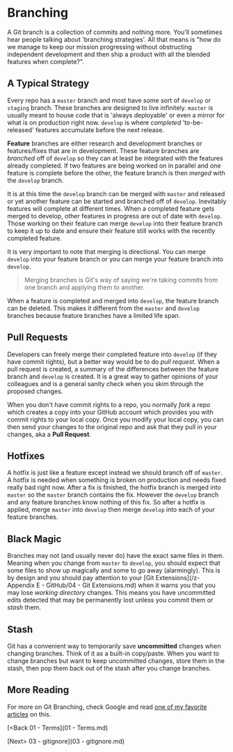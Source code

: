 # Branching

A Git branch is a collection of commits and nothing more.  You'll sometimes hear people talking about 'branching strategies'.  All that means is "how do we manage to keep our mission progressing without obstructing independent development and then ship a product with all the blended features when complete?".

## A Typical Strategy
Every repo has a `master` branch and most have some sort of `develop` or `staging` branch.  These branches are designed to live infinitely.  `master` is usually meant to house code that is 'always deployable' or even a mirror for what is on production right now.  `develop` is where *completed*  'to-be-released' features accumulate before the next release.

**Feature** branches are either research and development branches or features/fixes that are in development.  These feature branches are *branched* off of `develop` so they can at least be integrated with the features already completed.  If two features are being worked on in parallel and one feature is complete before the other, the feature branch is then *merged* with the `develop` branch.

It is at this time the `develop` branch can be merged with `master` and released or yet another feature can be started and branched off of `develop`.  Inevitably features will complete at different times.  When a completed feature gets merged to develop, other features in progress are out of date with `develop`.  Those working on their feature can merge `develop` into their feature branch to keep it up to date and ensure their feature still works with the recently completed feature.

It is very important to note that merging is directional.  You can merge `develop` into your feature branch or you can merge your feature branch into `develop`.

>Merging branches is Git's way of saying we're taking commits from one branch and applying them to another.

When a feature is completed and merged into `develop`, the feature branch can be deleted.  This makes it different from the `master` and `develop` branches because feature branches have a limited life span.

## Pull Requests
Developers can freely merge their completed feature into `develop` (if they have commit rights), but a better way would be to do *pull request*.  When a pull request is created, a summary of the differences between the feature branch and `develop` is created.  It is a great way to gather opinions of your colleagues and is a general sanity check when you skim through the proposed changes.

When you don't have commit rights to a repo, you normally *fork* a repo which creates a copy into your GitHub account which provides you with commit rights to your local copy.  Once you modify your local copy, you can then send your changes to the original repo and ask that they pull in your changes, aka a **Pull Request**.

## Hotfixes
A hotfix is just like a feature except instead we should branch off of `master`.  A hotfix is needed when something is broken on production and needs fixed really bad right now.  After a fix is finished, the hotfix branch is merged into `master` so the `master` branch contains the fix.  However the `develop` branch and any feature branches know nothing of this fix.  So after a hotfix is applied, merge `master` into `develop` then merge `develop` into each of your feature branches.

## Black Magic
Branches may not (and usually never do) have the exact same files in them.  Meaning when you change from `master` to `develop`, you should expect that some files to show up magically and some to go away (alarmingly).  This is by design and you should pay attention to your [Git Extensions](/z-Appendix E - GitHub/04 - Git Extensions.md) when it warns you that you may lose *working directory* changes.  This means you have uncommitted edits detected that may be permanently lost unless you commit them or *stash* them.

## Stash
Git has a convenient way to temporarily save **uncommitted** changes when changing branches.  Think of it as a built-in copy/paste.  When you want to change branches but want to keep uncommitted changes, store them in the stash, then pop them back out of the stash after you change branches.

## More Reading
For more on Git Branching, check Google and read [one of my favorite articles](http://nvie.com/posts/a-successful-git-branching-model/) on this.

[<Back 01 - Terms](01 - Terms.md)

[Next> 03 - gitignore](03 - gitignore.md)
